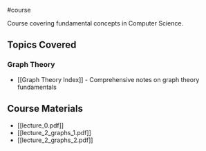#course

Course covering fundamental concepts in Computer Science.

## Topics Covered

### Graph Theory
- [[Graph Theory Index]] - Comprehensive notes on graph theory fundamentals

## Course Materials
- [[lecture_0.pdf]]
- [[lecture_2_graphs_1.pdf]]
- [[lecture_2_graphs_2.pdf]]